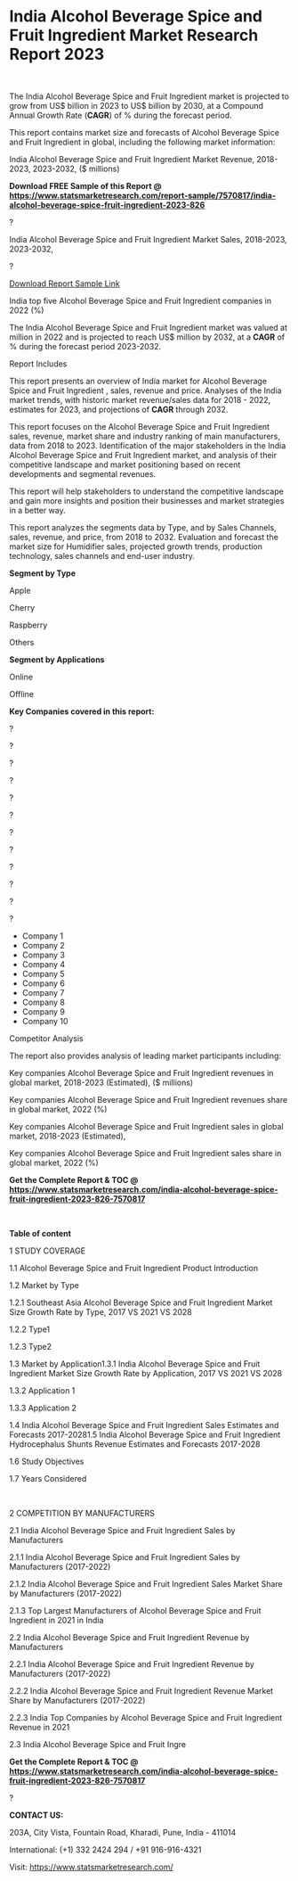 <h1>India Alcohol Beverage Spice and Fruit Ingredient Market Research Report 2023</h1><br/><p>The India Alcohol Beverage Spice and Fruit Ingredient market is projected to grow from US$ billion in 2023 to US$ billion by 2030, at a Compound Annual Growth Rate (<strong>CAGR</strong>) of % during the forecast period.</p>
 
 
 
 <p>This report contains market size and forecasts of Alcohol Beverage Spice and Fruit Ingredient in global, including the following market information:</p>
 
 
 
 <p>India Alcohol Beverage Spice and Fruit Ingredient Market Revenue, 2018-2023, 2023-2032, ($ millions)</p>
 
 
 
 <div><b>Download FREE Sample of this Report @ <a href="https://www.statsmarketresearch.com/download-free-sample/7570817/india-alcohol-beverage-spice-fruit-ingredient-2023-826">https://www.statsmarketresearch.com/report-sample/7570817/india-alcohol-beverage-spice-fruit-ingredient-2023-826</a></b></div>
 
 
 
 <p>? </p>
 
 
 
 <p>India Alcohol Beverage Spice and Fruit Ingredient Market Sales, 2018-2023, 2023-2032,</p>
 
 
 
 <p>? </p>
 
 
 
 <p><a href="https://www.statsmarketresearch.com/download-free-sample/7570817/india-alcohol-beverage-spice-fruit-ingredient-2023-826">Download Report Sample Link</a></p>
 
 
 
 <p>India top five Alcohol Beverage Spice and Fruit Ingredient companies in 2022 (%)</p>
 
 
 
 <p>The India Alcohol Beverage Spice and Fruit Ingredient market was valued at million in 2022 and is projected to reach US$ million by 2032, at a <strong>CAGR</strong> of % during the forecast period 2023-2032.</p>
 
 
 
 <p>Report Includes</p>
 
 
 
 <p>This report presents an overview of India market for Alcohol Beverage Spice and Fruit Ingredient , sales, revenue and price. Analyses of the India market trends, with historic market revenue/sales data for 2018 - 2022, estimates for 2023, and projections of <strong>CAGR</strong> through 2032.</p>
 
 
 
 <p>This report focuses on the Alcohol Beverage Spice and Fruit Ingredient sales, revenue, market share and industry ranking of main manufacturers, data from 2018 to 2023. Identification of the major stakeholders in the India Alcohol Beverage Spice and Fruit Ingredient market, and analysis of their competitive landscape and market positioning based on recent developments and segmental revenues.</p>
 
 
 
 <p>This report will help stakeholders to understand the competitive landscape and gain more insights and position their businesses and market strategies in a better way.</p>
 
 
 
 <p>This report analyzes the segments data by Type, and by Sales Channels, sales, revenue, and price, from 2018 to 2032. Evaluation and forecast the market size for Humidifier sales, projected growth trends, production technology, sales channels and end-user industry.</p>
 
 
 
 <p><strong>Segment by Type</strong></p>
 
 
 
 <p>Apple</p>
 
 
 
 <p>Cherry</p>
 
 
 
 <p>Raspberry</p>
 
 
 
 <p>Others</p>
 
 
 
 <p><strong>Segment <strong><strong>by Applications</strong></strong></strong></p>
 
 
 
 <p>Online</p>
 
 
 
 <p>Offline</p>
 
 
 
 <p><strong>Key Companies covered in this report:</strong></p>
 
 
 
 <p>? </p>
 
 
 
 <p>? </p>
 
 
 
 <p>? </p>
 
 
 
 <p>? </p>
 
 
 
 <p>? </p>
 
 
 
 <p>? </p>
 
 
 
 <p>? </p>
 
 
 
 <p>? </p>
 
 
 
 <p>? </p>
 
 
 
 <p>? </p>
 
 
 
 <p>? </p>
 
 
 
 <p>? </p>
 
 
 
 <ul>
 
 <li>Company 1</li>
 
 <li>Company 2</li>
 
 <li>Company 3</li>
 
 <li>Company 4</li>
 
 <li>Company 5</li>
 
 <li>Company 6</li>
 
 <li>Company 7</li>
 
 <li>Company 8</li>
 
 <li>Company 9</li>
 
 <li>Company 10</li>
 
 </ul>
 
 
 
 <p>Competitor Analysis</p>
 
 
 
 <p>The report also provides analysis of leading market participants including:</p>
 
 
 
 <p>Key companies Alcohol Beverage Spice and Fruit Ingredient revenues in global market, 2018-2023 (Estimated), ($ millions)</p>
 
 
 
 <p>Key companies Alcohol Beverage Spice and Fruit Ingredient revenues share in global market, 2022 (%)</p>
 
 
 
 <p>Key companies Alcohol Beverage Spice and Fruit Ingredient sales in global market, 2018-2023 (Estimated),</p>
 
 
 
 <p>Key companies Alcohol Beverage Spice and Fruit Ingredient sales share in global market, 2022 (%)</p>
 
 
 
 <div><b>Get the Complete Report & TOC @ <a href="https://www.statsmarketresearch.com/india-alcohol-beverage-spice-fruit-ingredient-2023-826-7570817">https://www.statsmarketresearch.com/india-alcohol-beverage-spice-fruit-ingredient-2023-826-7570817</a></b></div>
 
 
 
 <p><br />
 
 <b>Table of content</b></p>
 
 
 
 <p>1 STUDY COVERAGE<br />
 
 1.1 Alcohol Beverage Spice and Fruit Ingredient Product Introduction<br />
 
 1.2 Market by Type<br />
 
 1.2.1 Southeast Asia Alcohol Beverage Spice and Fruit Ingredient Market Size Growth Rate by Type, 2017 VS 2021 VS 2028<br />
 
 1.2.2 Type1<br />
 
 1.2.3 Type2<br />
 
 1.3 Market by Application1.3.1 India Alcohol Beverage Spice and Fruit Ingredient Market Size Growth Rate by Application, 2017 VS 2021 VS 2028<br />
 
 1.3.2 Application 1<br />
 
 1.3.3 Application 2<br />
 
 1.4 India Alcohol Beverage Spice and Fruit Ingredient Sales Estimates and Forecasts 2017-20281.5 India Alcohol Beverage Spice and Fruit Ingredient Hydrocephalus Shunts Revenue Estimates and Forecasts 2017-2028<br />
 
 1.6 Study Objectives<br />
 
 1.7 Years Considered<br />
 
 <br />
 
 2 COMPETITION BY MANUFACTURERS<br />
 
 2.1 India Alcohol Beverage Spice and Fruit Ingredient Sales by Manufacturers<br />
 
 2.1.1 India Alcohol Beverage Spice and Fruit Ingredient Sales by Manufacturers (2017-2022)<br />
 
 2.1.2 India Alcohol Beverage Spice and Fruit Ingredient Sales Market Share by Manufacturers (2017-2022)<br />
 
 2.1.3 Top Largest Manufacturers of Alcohol Beverage Spice and Fruit Ingredient in 2021 in India<br />
 
 2.2 India Alcohol Beverage Spice and Fruit Ingredient Revenue by Manufacturers<br />
 
 2.2.1 India Alcohol Beverage Spice and Fruit Ingredient Revenue by Manufacturers (2017-2022)<br />
 
 2.2.2 India Alcohol Beverage Spice and Fruit Ingredient Revenue Market Share by Manufacturers (2017-2022)<br />
 
 2.2.3 India Top Companies by Alcohol Beverage Spice and Fruit Ingredient Revenue in 2021<br />
 
 2.3 India Alcohol Beverage Spice and Fruit Ingre</p>
 
 
 
 <div><b>Get the Complete Report & TOC @ <a href="https://www.statsmarketresearch.com/india-alcohol-beverage-spice-fruit-ingredient-2023-826-7570817">https://www.statsmarketresearch.com/india-alcohol-beverage-spice-fruit-ingredient-2023-826-7570817</a></b></div>
 
 
 
 <p>? </p>
 
 
 
 <p><b>CONTACT US:</b><br />
 
 203A, City Vista, Fountain Road, Kharadi, Pune, India - 411014<br />
 
 International: (+1) 332 2424 294 / +91 916-916-4321<br />
 
 Visit: <a href="https://www.statsmarketresearch.com/">https://www.statsmarketresearch.com/</a></p>